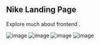 ## Nike Landing Page

Explore much about frontend .

![image](https://github.com/user-attachments/assets/54a7ac4c-f308-4e62-8e16-80bf75fefbb9)
![image](https://github.com/user-attachments/assets/f6ccb207-28e9-4ca1-b660-d9ea4056cd8d)
![image](https://github.com/user-attachments/assets/c7e6d6dd-25ff-4a0a-9a8e-fdba57bd9cb9)
![image](https://github.com/user-attachments/assets/177ef091-9bbe-47ce-a9e2-f920a40e3005)


